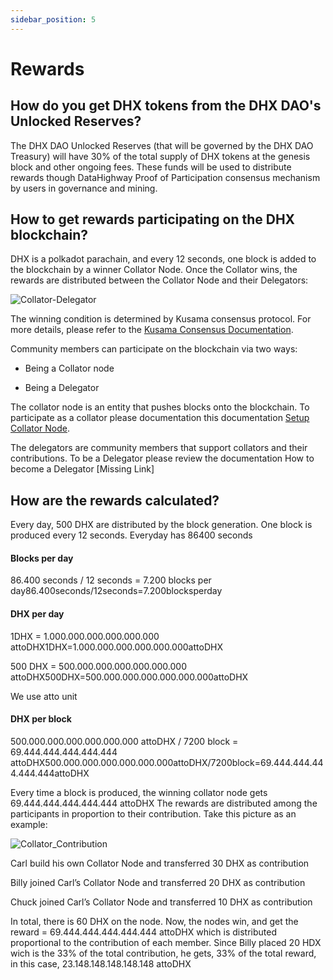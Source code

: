 ```yaml
---
sidebar_position: 5
---
```


# Rewards
## How do you get DHX tokens from the DHX DAO's Unlocked Reserves?
The DHX DAO Unlocked Reserves (that will be governed by the DHX DAO Treasury) will have 30% of the total supply of DHX tokens at the genesis block and other ongoing fees. These funds will be used to distribute rewards though DataHighway Proof of Participation consensus mechanism by users in governance and mining.

## How to get rewards participating on the DHX blockchain?

DHX is a polkadot parachain, and every 12 seconds, one block is added to the blockchain by a winner Collator Node. Once the Collator wins, the rewards are distributed between the Collator Node and their Delegators:

![Collator-Delegator](/img/dhx_rewards/img1.png)

The winning condition is determined by Kusama consensus protocol. For more details, please refer to the [Kusama Consensus Documentation](https://guide.kusama.network/docs/learn-consensus/).

Community members can participate on the blockchain via two ways:

* Being a Collator node

* Being a Delegator

The collator node is an entity that pushes blocks onto the blockchain. To participate as a collator please documentation this documentation [Setup Collator Node](https://dev.datahighway.com/docs/tutorials/tutorials-nodes-collators-setup).

The delegators are community members that support collators and their contributions. To be a Delegator please review the documentation How to become a Delegator [Missing Link]

## How are the rewards calculated?
Every day, 500 DHX are distributed by the block generation. One block is produced every 12 seconds. Everyday has 86400 seconds

#### Blocks per day

86.400 seconds / 12 seconds = 7.200 blocks per day86.400seconds/12seconds=7.200blocksperday

#### DHX per day

1DHX = 1.000.000.000.000.000.000 attoDHX1DHX=1.000.000.000.000.000.000attoDHX

500 DHX = 500.000.000.000.000.000.000 attoDHX500DHX=500.000.000.000.000.000.000attoDHX

We use atto unit

#### DHX per block

500.000.000.000.000.000.000 attoDHX / 7200 block = 69.444.444.444.444.444 attoDHX500.000.000.000.000.000.000attoDHX/7200block=69.444.444.444.444.444attoDHX

Every time a block is produced, the winning collator node gets 69.444.444.444.444.444 attoDHX The rewards are distributed among the participants in proportion to their contribution. Take this picture as an example:

![Collator_Contribution](/img/dhx_rewards/img2.png)


Carl build his own Collator Node and transferred 30 DHX as contribution

Billy joined Carl’s Collator Node and transferred 20 DHX as contribution

Chuck joined Carl’s Collator Node and transferred 10 DHX as contribution

In total, there is 60 DHX on the node. Now, the nodes win, and get the reward = 69.444.444.444.444.444 attoDHX which is distributed proportional to the contribution of each member. Since Billy placed 20 HDX wich is the 33% of the total contribution, he gets, 33% of the total reward, in this case, 23.148.148.148.148.148 attoDHX